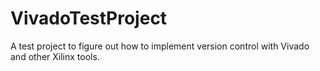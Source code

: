 # VivadoTestProject
A test project to figure out how to implement version control with Vivado and other Xilinx tools.

